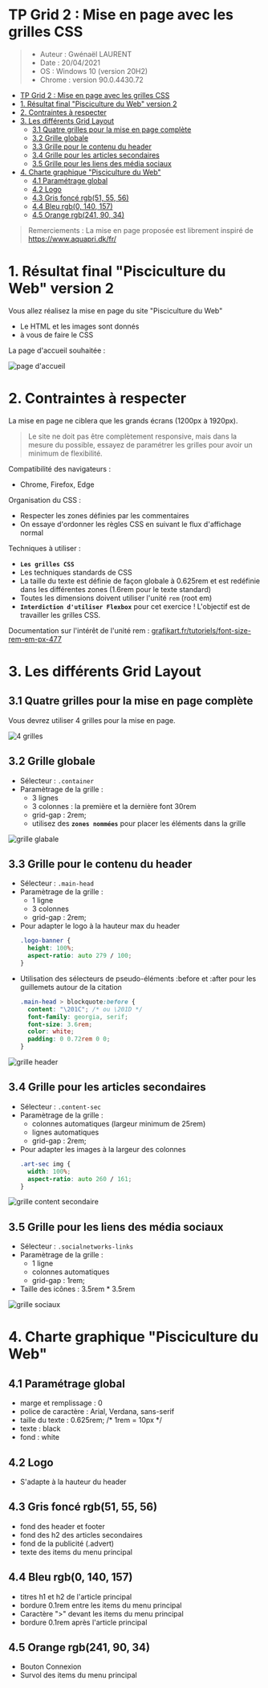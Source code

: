 # TP Grid 2 : Mise en page avec les grilles CSS

> * Auteur : Gwénaël LAURENT
> * Date : 20/04/2021
> * OS : Windows 10 (version 20H2)
> * Chrome : version 90.0.4430.72


- [TP Grid 2 : Mise en page avec les grilles CSS](#tp-grid-2--mise-en-page-avec-les-grilles-css)
- [1. Résultat final "Pisciculture du Web" version 2](#1-résultat-final-pisciculture-du-web-version-2)
- [2. Contraintes à respecter](#2-contraintes-à-respecter)
- [3. Les différents Grid Layout](#3-les-différents-grid-layout)
  - [3.1 Quatre grilles pour la mise en page complète](#31-quatre-grilles-pour-la-mise-en-page-complète)
  - [3.2 Grille globale](#32-grille-globale)
  - [3.3 Grille pour le contenu du header](#33-grille-pour-le-contenu-du-header)
  - [3.4 Grille pour les articles secondaires](#34-grille-pour-les-articles-secondaires)
  - [3.5 Grille pour les liens des média sociaux](#35-grille-pour-les-liens-des-média-sociaux)
- [4. Charte graphique "Pisciculture du Web"](#4-charte-graphique-pisciculture-du-web)
  - [4.1 Paramétrage global](#41-paramétrage-global)
  - [4.2 Logo](#42-logo)
  - [4.3 Gris foncé rgb(51, 55, 56)](#43-gris-foncé-rgb51-55-56)
  - [4.4 Bleu rgb(0, 140, 157)](#44-bleu-rgb0-140-157)
  - [4.5 Orange rgb(241, 90, 34)](#45-orange-rgb241-90-34)

> Remerciements : La mise en page proposée est librement inspiré de https://www.aquapri.dk/fr/

# 1. Résultat final "Pisciculture du Web" version 2
Vous allez réalisez la mise en page du site "Pisciculture du Web"
* Le HTML et les images sont donnés
* à vous de faire le CSS

La page d'accueil souhaitée :

![page d'accueil](img-travail/caviar-screen-accueil.png)

# 2. Contraintes à respecter
La mise en page ne ciblera que les grands écrans (1200px à 1920px).
> Le site ne doit pas être complètement responsive, mais dans la mesure du possible, essayez de paramétrer les grilles pour avoir un minimum de flexibilité. 

Compatibilité des navigateurs :
* Chrome, Firefox, Edge

Organisation du CSS :
* Respecter les zones définies par les commentaires
* On essaye d'ordonner les règles CSS en suivant le flux d'affichage normal


Techniques à utiliser :
* **```Les grilles CSS```**
* Les techniques standards de CSS
* La taille du texte est définie de façon globale à 0.625rem et est redéfinie dans les différentes zones (1.6rem pour le texte standard)
* Toutes les dimensions doivent utiliser l'unité ```rem``` (root em)
* **```Interdiction d'utiliser Flexbox```** pour cet exercice ! L'objectif est de travailler les grilles CSS.

Documentation sur l'intérêt de l'unité rem : [grafikart.fr/tutoriels/font-size-rem-em-px-477](https://grafikart.fr/tutoriels/font-size-rem-em-px-477)

# 3. Les différents Grid Layout
## 3.1 Quatre grilles pour la mise en page complète
Vous devrez utiliser 4 grilles pour la mise en page.

![4 grilles](img-travail/grille-complet.png)

## 3.2 Grille globale
* Sélecteur : ```.container```
* Paramètrage de la grille :
  * 3 lignes
  * 3 colonnes : la première et la dernière font 30rem
  * grid-gap : 2rem;
  * utilisez des **```zones nommées```** pour placer les éléments dans la grille

![grille glabale](img-travail/grille-container.png)

## 3.3 Grille pour le contenu du header
* Sélecteur : ```.main-head```
* Paramètrage de la grille :
  * 1 ligne
  * 3 colonnes
  * grid-gap : 2rem;
* Pour adapter le logo à la hauteur max du header
  ```css
  .logo-banner {
    height: 100%;
    aspect-ratio: auto 279 / 100;
  }
  ```
* Utilisation des sélecteurs de pseudo-éléments :before et :after pour les guillemets autour de la citation
  ```css
  .main-head > blockquote:before {
    content: "\201C"; /* ou \201D */
    font-family: georgia, serif;
    font-size: 3.6rem;
    color: white;
    padding: 0 0.72rem 0 0;
  }
  ```

![grille header](img-travail/grille-header.png)


## 3.4 Grille pour les articles secondaires
* Sélecteur : ```.content-sec```
* Paramètrage de la grille :
  * colonnes automatiques (largeur minimum de 25rem)
  * lignes automatiques
  * grid-gap : 2rem;
* Pour adapter les images à la largeur des colonnes
  ```css
  .art-sec img {
    width: 100%;
    aspect-ratio: auto 260 / 161;
  }
  ```

![grille content secondaire](img-travail/grille-section.content-sec.png)

## 3.5 Grille pour les liens des média sociaux
* Sélecteur : ```.socialnetworks-links```
* Paramètrage de la grille :
  * 1 ligne
  * colonnes automatiques
  * grid-gap : 1rem;
* Taille des icônes : 3.5rem * 3.5rem

![grille sociaux](img-travail/grille-socialnetworks-links.png)

# 4. Charte graphique "Pisciculture du Web"
## 4.1 Paramétrage global
* marge et remplissage : 0
* police de caractère : Arial, Verdana, sans-serif
* taille du texte : 0.625rem;  /* 1rem = 10px */
* texte : black
* fond : white

## 4.2 Logo
* S'adapte à la hauteur du header

## 4.3 Gris foncé rgb(51, 55, 56)
* fond des header et footer
* fond des h2 des articles secondaires
* fond de la publicité (.advert)
* texte des items du menu principal

## 4.4 Bleu rgb(0, 140, 157)
* titres h1 et h2 de l'article principal
* bordure 0.1rem entre les items du menu principal
* Caractère ">" devant les items du menu principal
* bordure 0.1rem après l'article principal

## 4.5 Orange rgb(241, 90, 34)
* Bouton Connexion
* Survol des items du menu principal
